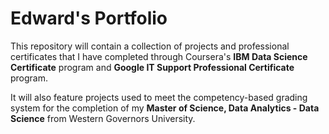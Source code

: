 # Edward's Portfolio

This repository will contain a collection of projects and professional certificates that I have completed through Coursera's **IBM Data Science Certificate** program and **Google IT Support Professional Certificate** program.

It will also feature projects used to meet the competency-based grading system for the completion of my **Master of Science, Data Analytics - Data Science** from Western Governors University.
